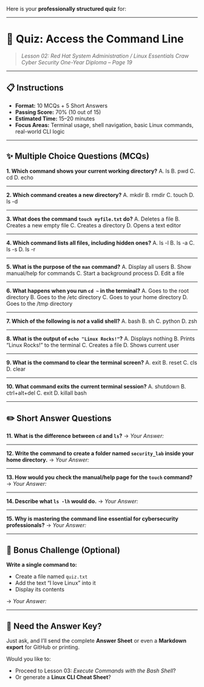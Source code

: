 Here is your **professionally structured quiz** for:

---

# 🧠 **Quiz: Access the Command Line**

> *Lesson 02: Red Hat System Administration / Linux Essentials*
> *Craw Cyber Security One-Year Diploma – Page 19*

---

## 📋 Instructions

* **Format:** 10 MCQs + 5 Short Answers
* **Passing Score:** 70% (10 out of 15)
* **Estimated Time:** 15–20 minutes
* **Focus Areas:** Terminal usage, shell navigation, basic Linux commands, real-world CLI logic

---

## ✨ Multiple Choice Questions (MCQs)

**1. Which command shows your current working directory?**
A. ls
B. pwd
C. cd
D. echo

---

**2. Which command creates a new directory?**
A. mkdir
B. rmdir
C. touch
D. ls -d

---

**3. What does the command `touch myfile.txt` do?**
A. Deletes a file
B. Creates a new empty file
C. Creates a directory
D. Opens a text editor

---

**4. Which command lists all files, including hidden ones?**
A. ls -l
B. ls -a
C. ls -s
D. ls -r

---

**5. What is the purpose of the `man` command?**
A. Display all users
B. Show manual/help for commands
C. Start a background process
D. Edit a file

---

**6. What happens when you run `cd ~` in the terminal?**
A. Goes to the root directory
B. Goes to the /etc directory
C. Goes to your home directory
D. Goes to the /tmp directory

---

**7. Which of the following is *not* a valid shell?**
A. bash
B. sh
C. python
D. zsh

---

**8. What is the output of `echo "Linux Rocks!"`?**
A. Displays nothing
B. Prints “Linux Rocks!” to the terminal
C. Creates a file
D. Shows current user

---

**9. What is the command to clear the terminal screen?**
A. exit
B. reset
C. cls
D. clear

---

**10. What command exits the current terminal session?**
A. shutdown
B. ctrl+alt+del
C. exit
D. killall bash

---

## ✏️ Short Answer Questions

**11. What is the difference between `cd` and `ls`?**
→ *Your Answer:*

---

**12. Write the command to create a folder named `security_lab` inside your home directory.**
→ *Your Answer:*

---

**13. How would you check the manual/help page for the `touch` command?**
→ *Your Answer:*

---

**14. Describe what `ls -lh` would do.**
→ *Your Answer:*

---

**15. Why is mastering the command line essential for cybersecurity professionals?**
→ *Your Answer:*

---

## 📎 Bonus Challenge (Optional)

**Write a single command to:**

* Create a file named `quiz.txt`
* Add the text “I love Linux” into it
* Display its contents

→ *Your Answer:*

---

## 📝 Need the Answer Key?

Just ask, and I’ll send the complete **Answer Sheet** or even a **Markdown export** for GitHub or printing.

Would you like to:

* Proceed to Lesson 03: *Execute Commands with the Bash Shell*?
* Or generate a **Linux CLI Cheat Sheet**?
